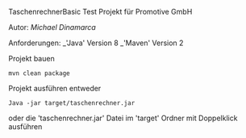 TaschenrechnerBasic
Test Projekt für Promotive GmbH

Autor: *Michael Dinamarca*

Anforderungen:
_'Java' Version 8 
_'Maven' Version 2

Projekt bauen
```
mvn clean package
````

Projekt ausführen
entweder
```
Java -jar target/taschenrechner.jar
```
oder die 'taschenrechner.jar' Datei im 'target' Ordner mit Doppelklick ausführen
